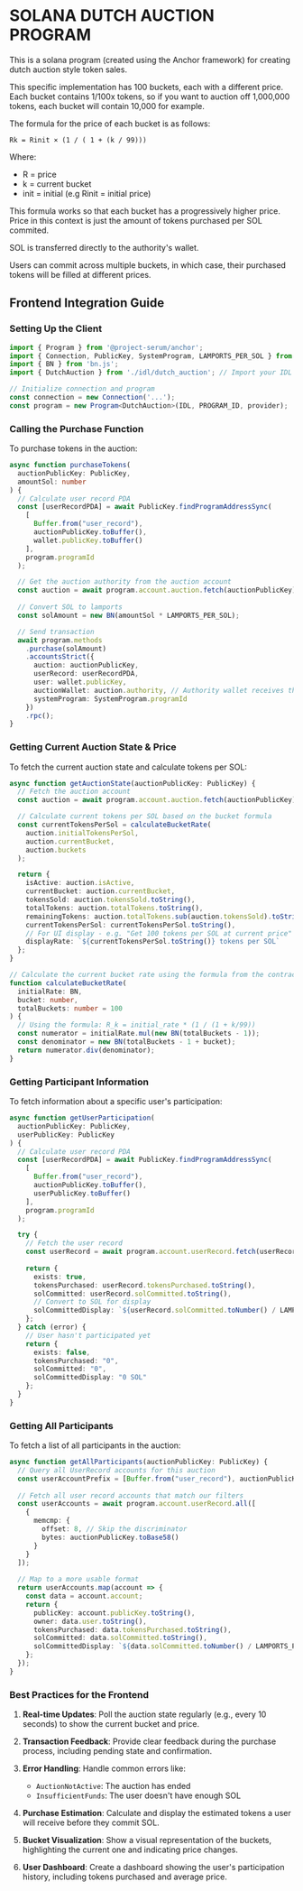 # SOLANA DUTCH AUCTION PROGRAM

This is a solana program (created using the Anchor framework) for creating dutch auction style token sales.

This specific implementation has 100 buckets, each with a different price. Each bucket contains 1/100x tokens, so if you want to auction off 1,000,000 tokens, each bucket will contain 10,000 for example.

The formula for the price of each bucket is as follows:

```
Rk = Rinit ​× (1 / ( 1 + (k / 99)))
```

Where:

- R = price
- k = current bucket
- init = initial (e.g Rinit = initial price)

This formula works so that each bucket has a progressively higher price. Price in this context is just the amount of tokens purchased per SOL commited.

SOL is transferred directly to the authority's wallet.

Users can commit across multiple buckets, in which case, their purchased tokens will be filled at different prices.

## Frontend Integration Guide

### Setting Up the Client

```typescript
import { Program } from '@project-serum/anchor';
import { Connection, PublicKey, SystemProgram, LAMPORTS_PER_SOL } from '@solana/web3.js';
import { BN } from 'bn.js';
import { DutchAuction } from './idl/dutch_auction'; // Import your IDL

// Initialize connection and program
const connection = new Connection('...');
const program = new Program<DutchAuction>(IDL, PROGRAM_ID, provider);
```

### Calling the Purchase Function

To purchase tokens in the auction:

```typescript
async function purchaseTokens(
  auctionPublicKey: PublicKey,
  amountSol: number
) {
  // Calculate user record PDA
  const [userRecordPDA] = await PublicKey.findProgramAddressSync(
    [
      Buffer.from("user_record"),
      auctionPublicKey.toBuffer(),
      wallet.publicKey.toBuffer()
    ],
    program.programId
  );

  // Get the auction authority from the auction account
  const auction = await program.account.auction.fetch(auctionPublicKey);
  
  // Convert SOL to lamports
  const solAmount = new BN(amountSol * LAMPORTS_PER_SOL);

  // Send transaction
  await program.methods
    .purchase(solAmount)
    .accountsStrict({
      auction: auctionPublicKey,
      userRecord: userRecordPDA,
      user: wallet.publicKey,
      auctionWallet: auction.authority, // Authority wallet receives the SOL
      systemProgram: SystemProgram.programId
    })
    .rpc();
}
```

### Getting Current Auction State & Price

To fetch the current auction state and calculate tokens per SOL:

```typescript
async function getAuctionState(auctionPublicKey: PublicKey) {
  // Fetch the auction account
  const auction = await program.account.auction.fetch(auctionPublicKey);

  // Calculate current tokens per SOL based on the bucket formula
  const currentTokensPerSol = calculateBucketRate(
    auction.initialTokensPerSol,
    auction.currentBucket,
    auction.buckets
  );

  return {
    isActive: auction.isActive,
    currentBucket: auction.currentBucket,
    tokensSold: auction.tokensSold.toString(),
    totalTokens: auction.totalTokens.toString(),
    remainingTokens: auction.totalTokens.sub(auction.tokensSold).toString(),
    currentTokensPerSol: currentTokensPerSol.toString(),
    // For UI display - e.g. "Get 100 tokens per SOL at current price"
    displayRate: `${currentTokensPerSol.toString()} tokens per SOL`
  };
}

// Calculate the current bucket rate using the formula from the contract
function calculateBucketRate(
  initialRate: BN,
  bucket: number,
  totalBuckets: number = 100
) {
  // Using the formula: R_k = initial_rate * (1 / (1 + k/99))
  const numerator = initialRate.mul(new BN(totalBuckets - 1));
  const denominator = new BN(totalBuckets - 1 + bucket);
  return numerator.div(denominator);
}
```

### Getting Participant Information

To fetch information about a specific user's participation:

```typescript
async function getUserParticipation(
  auctionPublicKey: PublicKey,
  userPublicKey: PublicKey
) {
  // Calculate user record PDA
  const [userRecordPDA] = await PublicKey.findProgramAddressSync(
    [
      Buffer.from("user_record"),
      auctionPublicKey.toBuffer(),
      userPublicKey.toBuffer()
    ],
    program.programId
  );

  try {
    // Fetch the user record
    const userRecord = await program.account.userRecord.fetch(userRecordPDA);
    
    return {
      exists: true,
      tokensPurchased: userRecord.tokensPurchased.toString(),
      solCommitted: userRecord.solCommitted.toString(),
      // Convert to SOL for display
      solCommittedDisplay: `${userRecord.solCommitted.toNumber() / LAMPORTS_PER_SOL} SOL`
    };
  } catch (error) {
    // User hasn't participated yet
    return {
      exists: false,
      tokensPurchased: "0",
      solCommitted: "0",
      solCommittedDisplay: "0 SOL"
    };
  }
}
```

### Getting All Participants

To fetch a list of all participants in the auction:

```typescript
async function getAllParticipants(auctionPublicKey: PublicKey) {
  // Query all UserRecord accounts for this auction
  const userAccountPrefix = [Buffer.from("user_record"), auctionPublicKey.toBuffer()];
  
  // Fetch all user record accounts that match our filters
  const userAccounts = await program.account.userRecord.all([
    {
      memcmp: {
        offset: 8, // Skip the discriminator
        bytes: auctionPublicKey.toBase58()
      }
    }
  ]);
  
  // Map to a more usable format
  return userAccounts.map(account => {
    const data = account.account;
    return {
      publicKey: account.publicKey.toString(),
      owner: data.user.toString(),
      tokensPurchased: data.tokensPurchased.toString(),
      solCommitted: data.solCommitted.toString(),
      solCommittedDisplay: `${data.solCommitted.toNumber() / LAMPORTS_PER_SOL} SOL`
    };
  });
}
```

### Best Practices for the Frontend

1. **Real-time Updates**: Poll the auction state regularly (e.g., every 10 seconds) to show the current bucket and price.

2. **Transaction Feedback**: Provide clear feedback during the purchase process, including pending state and confirmation.

3. **Error Handling**: Handle common errors like:
   - `AuctionNotActive`: The auction has ended
   - `InsufficientFunds`: The user doesn't have enough SOL

4. **Purchase Estimation**: Calculate and display the estimated tokens a user will receive before they commit SOL.

5. **Bucket Visualization**: Show a visual representation of the buckets, highlighting the current one and indicating price changes.

6. **User Dashboard**: Create a dashboard showing the user's participation history, including tokens purchased and average price.
​

